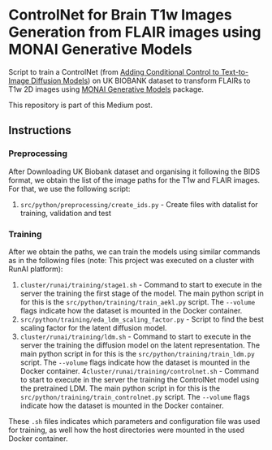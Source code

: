 # ControlNet for Brain T1w Images Generation from FLAIR images using MONAI Generative Models

Script to train a ControlNet (from [Adding Conditional Control to Text-to-Image Diffusion Models](https://arxiv.org/abs/2302.05543))
on UK BIOBANK dataset to transform FLAIRs to T1w 2D images using [MONAI Generative Models](https://github.com/Project-MONAI/GenerativeModels)
package.

This repository is part of this Medium post.

## Instructions
### Preprocessing
After Downloading UK Biobank dataset and organising it following the BIDS format, we obtain the list of the image paths
for the T1w and FLAIR images. For that, we use the following script:

1) `src/python/preprocessing/create_ids.py` -  Create files with datalist for training, validation and test

### Training
After we obtain the paths, we can train the models using similar commands as in the following files (note: This project was
executed on a cluster with RunAI platform):

1) `cluster/runai/training/stage1.sh` - Command to start to execute in the server the training the first stage of the model.
The main python script in for this is the `src/python/training/train_aekl.py` script. The `--volume` flags indicate how the dataset
is mounted in the Docker container.
2) `src/python/training/eda_ldm_scaling_factor.py` - Script to find the best scaling factor for the latent diffusion model.
3) `cluster/runai/training/ldm.sh` - Command to start to execute in the server the training the diffusion model on the latent representation.
The main python script in for this is the `src/python/training/train_ldm.py` script. The `--volume` flags indicate how the dataset
is mounted in the Docker container.
4`cluster/runai/training/controlnet.sh` - Command to start to execute in the server the training the ControlNet model using the pretrained LDM.
The main python script in for this is the `src/python/training/train_controlnet.py` script. The `--volume` flags indicate how the dataset
is mounted in the Docker container.

These `.sh` files indicates which parameters and configuration file was used for training, as well how the host directories
were mounted in the used Docker container.
